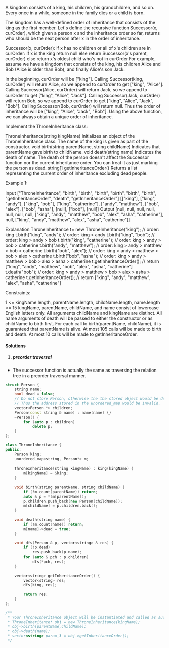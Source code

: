 A kingdom consists of a king, his children, his grandchildren, and so on. Every once in a while, someone in the family dies or a child is born.

The kingdom has a well-defined order of inheritance that consists of the king as the first member. Let's define the recursive function Successor(x, curOrder), which given a person x and the inheritance order so far, returns who should be the next person after x in the order of inheritance.

Successor(x, curOrder):
    if x has no children or all of x's children are in curOrder:
        if x is the king return null
        else return Successor(x's parent, curOrder)
    else return x's oldest child who's not in curOrder
For example, assume we have a kingdom that consists of the king, his children Alice and Bob (Alice is older than Bob), and finally Alice's son Jack.

In the beginning, curOrder will be ["king"].
Calling Successor(king, curOrder) will return Alice, so we append to curOrder to get ["king", "Alice"].
Calling Successor(Alice, curOrder) will return Jack, so we append to curOrder to get ["king", "Alice", "Jack"].
Calling Successor(Jack, curOrder) will return Bob, so we append to curOrder to get ["king", "Alice", "Jack", "Bob"].
Calling Successor(Bob, curOrder) will return null. Thus the order of inheritance will be ["king", "Alice", "Jack", "Bob"].
Using the above function, we can always obtain a unique order of inheritance.

Implement the ThroneInheritance class:

ThroneInheritance(string kingName) Initializes an object of the ThroneInheritance class. The name of the king is given as part of the constructor.
void birth(string parentName, string childName) Indicates that parentName gave birth to childName.
void death(string name) Indicates the death of name. The death of the person doesn't affect the Successor function nor the current inheritance order. You can treat it as just marking the person as dead.
string[] getInheritanceOrder() Returns a list representing the current order of inheritance excluding dead people.
 

Example 1:

Input
["ThroneInheritance", "birth", "birth", "birth", "birth", "birth", "birth", "getInheritanceOrder", "death", "getInheritanceOrder"]
[["king"], ["king", "andy"], ["king", "bob"], ["king", "catherine"], ["andy", "matthew"], ["bob", "alex"], ["bob", "asha"], [null], ["bob"], [null]]
Output
[null, null, null, null, null, null, null, ["king", "andy", "matthew", "bob", "alex", "asha", "catherine"], null, ["king", "andy", "matthew", "alex", "asha", "catherine"]]

Explanation
ThroneInheritance t= new ThroneInheritance("king"); // order: king
t.birth("king", "andy"); // order: king > andy
t.birth("king", "bob"); // order: king > andy > bob
t.birth("king", "catherine"); // order: king > andy > bob > catherine
t.birth("andy", "matthew"); // order: king > andy > matthew > bob > catherine
t.birth("bob", "alex"); // order: king > andy > matthew > bob > alex > catherine
t.birth("bob", "asha"); // order: king > andy > matthew > bob > alex > asha > catherine
t.getInheritanceOrder(); // return ["king", "andy", "matthew", "bob", "alex", "asha", "catherine"]
t.death("bob"); // order: king > andy > matthew > bob > alex > asha > catherine
t.getInheritanceOrder(); // return ["king", "andy", "matthew", "alex", "asha", "catherine"]
 

Constraints:

1 <= kingName.length, parentName.length, childName.length, name.length <= 15
kingName, parentName, childName, and name consist of lowercase English letters only.
All arguments childName and kingName are distinct.
All name arguments of death will be passed to either the constructor or as childName to birth first.
For each call to birth(parentName, childName), it is guaranteed that parentName is alive.
At most 105 calls will be made to birth and death.
At most 10 calls will be made to getInheritanceOrder.

#### Solutions

1. ##### preorder traversal

- The successor function is actually the same as traversing the relation tree in a preorder traversal manner.

```cpp
struct Person {
    string name;
    bool dead = false;
    // Do not store Person, otherwise the the stored object would be deconstructed due to exppansion
    // Thus the address stored in the unordered_map would be invalid.
    vector<Person *> children;
    Person(const string & name) : name(name) {}
    ~Person() {
        for (auto p : children)
            delete p;
    }
};

class ThroneInheritance {
public:
    Person king;
    unordered_map<string, Person*> m;
    
    ThroneInheritance(string kingName) : king(kingName) {
        m[kingName] = &king;
    }
    
    void birth(string parentName, string childName) {
        if (!m.count(parentName)) return;
        auto & p = *(m[parentName]);
        p.children.push_back(new Person(childName));
        m[childName] = p.children.back();
    }
    
    void death(string name) {
        if (!m.count(name)) return;
        m[name]->dead = true;
    }

    void dfs(Person & p, vector<string> & res) {
        if (!p.dead)
            res.push_back(p.name);
        for (auto & pch : p.children)
            dfs(*pch, res);
    }
    
    vector<string> getInheritanceOrder() {
        vector<string> res;
        dfs(king, res);
        
        return res;
    }
};

/**
 * Your ThroneInheritance object will be instantiated and called as such:
 * ThroneInheritance* obj = new ThroneInheritance(kingName);
 * obj->birth(parentName,childName);
 * obj->death(name);
 * vector<string> param_3 = obj->getInheritanceOrder();
 */

```